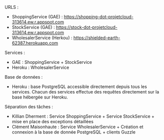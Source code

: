 URLS :

- ShoppingService (GAE) : https://shopping-dot-projetcloud-313614.ew.r.appspot.com
- StockService (GAE) : https://stock-dot-projetcloud-313614.ew.r.appspot.com
- WholesalerService (Herkou) : https://shielded-earth-62387.herokuapp.com

Services :

- GAE : ShoppingService + StockService
- Heroku : WholesalerService

Base de données :

- Heroku : base PostgreSQL accessible directement depuis tous les services.
Chacun des services effectue des requêtes directement sur la base hébergée sur Heroku.

Séparation des tâches :

- Killian Dherment : Service ShoppingService + Service StockService + mise en place des exceptions détaillées
- Clément Maisonhaute : Service WholesalerService + Création et connexion à la base de donnée PostgreSQL + clients Guzzle
